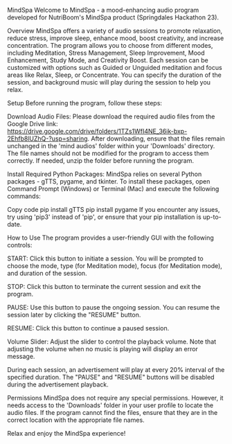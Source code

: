 
MindSpa
Welcome to MindSpa - a mood-enhancing audio program developed for NutriBoom's MindSpa product (Springdales Hackathon 23).

Overview
MindSpa offers a variety of audio sessions to promote relaxation, reduce stress, improve sleep, enhance mood, boost creativity, and increase concentration. The program allows you to choose from different modes, including Meditation, Stress Management, Sleep Improvement, Mood Enhancement, Study Mode, and Creativity Boost. Each session can be customized with options such as Guided or Unguided meditation and focus areas like Relax, Sleep, or Concentrate. You can specify the duration of the session, and background music will play during the session to help you relax.

Setup
Before running the program, follow these steps:

Download Audio Files: Please download the required audio files from the Google Drive link: https://drive.google.com/drive/folders/1TZs1WfI4NE_36ik-bxp-2Ehfb8lUZhQ-?usp=sharing. After downloading, ensure that the files remain unchanged in the 'mind audios' folder within your 'Downloads' directory. The file names should not be modified for the program to access them correctly. If needed, unzip the folder before running the program.

Install Required Python Packages: MindSpa relies on several Python packages - gTTS, pygame, and tkinter. To install these packages, open Command Prompt (Windows) or Terminal (Mac) and execute the following commands:

Copy code
pip install gTTS
pip install pygame
If you encounter any issues, try using 'pip3' instead of 'pip', or ensure that your pip installation is up-to-date.

How to Use
The program provides a user-friendly GUI with the following controls:

START: Click this button to initiate a session. You will be prompted to choose the mode, type (for Meditation mode), focus (for Meditation mode), and duration of the session.

STOP: Click this button to terminate the current session and exit the program.

PAUSE: Use this button to pause the ongoing session. You can resume the session later by clicking the "RESUME" button.

RESUME: Click this button to continue a paused session.

Volume Slider: Adjust the slider to control the playback volume. Note that adjusting the volume when no music is playing will display an error message.

During each session, an advertisement will play at every 20% interval of the specified duration. The "PAUSE" and "RESUME" buttons will be disabled during the advertisement playback.

Permissions
MindSpa does not require any special permissions. However, it needs access to the 'Downloads' folder in your user profile to locate the audio files. If the program cannot find the files, ensure that they are in the correct location with the appropriate file names.

Relax and enjoy the MindSpa experience!
